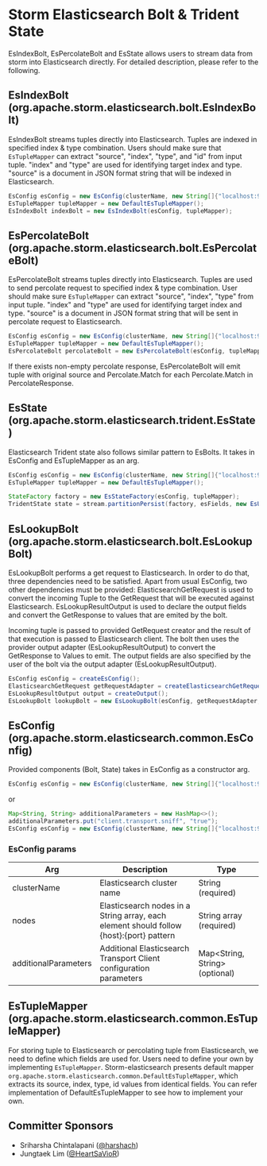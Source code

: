 # Storm Elasticsearch Bolt & Trident State

  EsIndexBolt, EsPercolateBolt and EsState allows users to stream data from storm into Elasticsearch directly.
  For detailed description, please refer to the following.

## EsIndexBolt (org.apache.storm.elasticsearch.bolt.EsIndexBolt)

EsIndexBolt streams tuples directly into Elasticsearch. Tuples are indexed in specified index & type combination. 
Users should make sure that ```EsTupleMapper``` can extract "source", "index", "type", and "id" from input tuple.
"index" and "type" are used for identifying target index and type.
"source" is a document in JSON format string that will be indexed in Elasticsearch.

```java
EsConfig esConfig = new EsConfig(clusterName, new String[]{"localhost:9300"});
EsTupleMapper tupleMapper = new DefaultEsTupleMapper();
EsIndexBolt indexBolt = new EsIndexBolt(esConfig, tupleMapper);
```

## EsPercolateBolt (org.apache.storm.elasticsearch.bolt.EsPercolateBolt)

EsPercolateBolt streams tuples directly into Elasticsearch. Tuples are used to send percolate request to specified index & type combination. 
User should make sure ```EsTupleMapper``` can extract "source", "index", "type" from input tuple.
"index" and "type" are used for identifying target index and type.
"source" is a document in JSON format string that will be sent in percolate request to Elasticsearch.

```java
EsConfig esConfig = new EsConfig(clusterName, new String[]{"localhost:9300"});
EsTupleMapper tupleMapper = new DefaultEsTupleMapper();
EsPercolateBolt percolateBolt = new EsPercolateBolt(esConfig, tupleMapper);
```

If there exists non-empty percolate response, EsPercolateBolt will emit tuple with original source and Percolate.Match
for each Percolate.Match in PercolateResponse.

## EsState (org.apache.storm.elasticsearch.trident.EsState)

Elasticsearch Trident state also follows similar pattern to EsBolts. It takes in EsConfig and EsTupleMapper as an arg.

```java
EsConfig esConfig = new EsConfig(clusterName, new String[]{"localhost:9300"});
EsTupleMapper tupleMapper = new DefaultEsTupleMapper();

StateFactory factory = new EsStateFactory(esConfig, tupleMapper);
TridentState state = stream.partitionPersist(factory, esFields, new EsUpdater(), new Fields());
 ```

## EsLookupBolt (org.apache.storm.elasticsearch.bolt.EsLookupBolt)

EsLookupBolt performs a get request to Elasticsearch. 
In order to do that, three dependencies need to be satisfied. Apart from usual EsConfig, two other dependencies must be provided:
    ElasticsearchGetRequest is used to convert the incoming Tuple to the GetRequest that will be executed against Elasticsearch.
    EsLookupResultOutput is used to declare the output fields and convert the GetResponse to values that are emited by the bolt.

Incoming tuple is passed to provided GetRequest creator and the result of that execution is passed to Elasticsearch client.
The bolt then uses the provider output adapter (EsLookupResultOutput) to convert the GetResponse to Values to emit.
The output fields are also specified by the user of the bolt via the output adapter (EsLookupResultOutput).

```java
EsConfig esConfig = createEsConfig();
ElasticsearchGetRequest getRequestAdapter = createElasticsearchGetRequest();
EsLookupResultOutput output = createOutput();
EsLookupBolt lookupBolt = new EsLookupBolt(esConfig, getRequestAdapter, output);
```

## EsConfig (org.apache.storm.elasticsearch.common.EsConfig)
  
Provided components (Bolt, State) takes in EsConfig as a constructor arg.

```java
EsConfig esConfig = new EsConfig(clusterName, new String[]{"localhost:9300"});
```

or

```java
Map<String, String> additionalParameters = new HashMap<>();
additionalParameters.put("client.transport.sniff", "true");
EsConfig esConfig = new EsConfig(clusterName, new String[]{"localhost:9300"}, additionalParameters);
```

### EsConfig params

|Arg  |Description | Type
|---	|--- |---
|clusterName | Elasticsearch cluster name | String (required) |
|nodes | Elasticsearch nodes in a String array, each element should follow {host}:{port} pattern | String array (required) |
|additionalParameters | Additional Elasticsearch Transport Client configuration parameters | Map<String, String> (optional) |

## EsTupleMapper (org.apache.storm.elasticsearch.common.EsTupleMapper)

For storing tuple to Elasticsearch or percolating tuple from Elasticsearch, we need to define which fields are used for.
Users need to define your own by implementing ```EsTupleMapper```.
Storm-elasticsearch presents default mapper ```org.apache.storm.elasticsearch.common.DefaultEsTupleMapper```, which extracts its source, index, type, id values from identical fields.
You can refer implementation of DefaultEsTupleMapper to see how to implement your own.
  
## Committer Sponsors

 * Sriharsha Chintalapani ([@harshach](https://github.com/harshach))
 * Jungtaek Lim ([@HeartSaVioR](https://github.com/HeartSaVioR))
